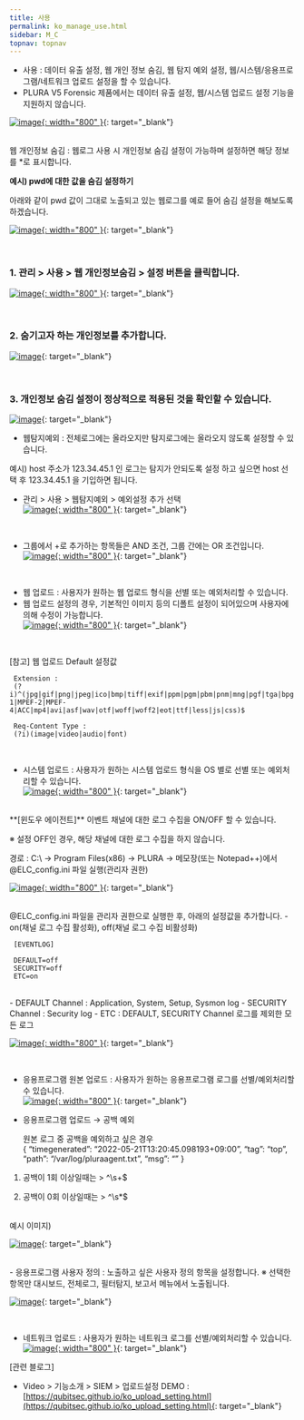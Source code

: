 ```yaml
---
title: 사용
permalink: ko_manage_use.html
sidebar: M_C
topnav: topnav
---
```


- 사용 : 데이터 유출 설정, 웹 개인 정보 숨김, 웹 탐지 예외 설정, 웹/시스템/응용프로그램/네트워크 업로드 설정을 할 수 있습니다.
- PLURA V5 Forensic 제품에서는 데이터 유출 설정, 웹/시스템 업로드 설정 기능을 지원하지 않습니다.

[![image](/docs/images/Manual/common/manage/use/1.png){: width="800" }](/docs/images/Manual/common/manage/use/1.png){: target="_blank"}

<br />
웹 개인정보 숨김 : 웹로그 사용 시 개인정보 숨김 설정이 가능하며 설정하면 해당 정보를 *로 표시합니다.

**예시) pwd에 대한 값을 숨김 설정하기**

아래와 같이 pwd 값이 그대로 노출되고 있는 웹로그를 예로 들어 숨김 설정을 해보도록 하겠습니다.

[![image](/docs/images/Manual/common/manage/use/2.png){: width="800" }](/docs/images/Manual/common/manage/use/1.png){: target="_blank"}

<br />

### 1. 관리 > 사용 > 웹 개인정보숨김 > 설정 버튼을 클릭합니다.   
[![image](/docs/images/Manual/common/manage/use/3.png){: width="800" }](/docs/images/Manual/common/manage/use/1.png){: target="_blank"}

<br />

### 2. 숨기고자 하는 개인정보를 추가합니다.   
[![image](/docs/images/Manual/common/manage/use/4.png)](/docs/images/Manual/common/manage/use/1.png){: target="_blank"}

<br />

### 3. 개인정보 숨김 설정이 정상적으로 적용된 것을 확인할 수 있습니다.   
[![image](/docs/images/Manual/common/manage/use/5.png)](/docs/images/Manual/common/manage/use/1.png){: target="_blank"}

 - 웹탐지예외 : 전체로그에는 올라오지만 탐지로그에는 올라오지 않도록 설정할 수 있습니다.

예시) host 주소가 123.34.45.1 인 로그는 탐지가 안되도록 설정 하고 싶으면 host 선택 후 123.34.45.1 을 기입하면 됩니다.

   - 관리 > 사용 > 웹탐지예외 > 예외설정 추가 선택   
[![image](/docs/images/Manual/common/manage/use/6.png){: width="800" }](/docs/images/Manual/common/manage/use/1.png){: target="_blank"}
 
<br />

   - 그룹에서 +로 추가하는 항목들은 AND 조건, 그룹 간에는 OR 조건입니다.   
[![image](/docs/images/Manual/common/manage/use/7.png){: width="800" }](/docs/images/Manual/common/manage/use/1.png){: target="_blank"}

<br />

- 웹 업로드 : 사용자가 원하는 웹 업로드 형식을 선별 또는 예외처리할  수 있습니다.   
- 웹 업로드 설정의 경우, 기본적인 이미지 등의 디폴트 설정이 되어있으며 사용자에 의해 수정이 가능합니다.   
[![image](/docs/images/Manual/common/manage/use/8.png){: width="800" }](/docs/images/Manual/common/manage/use/1.png){: target="_blank"}

<br />

[참고] 웹 업로드 Default 설정값   

     Extension : 
     (?i)^(jpg|gif|png|jpeg|ico|bmp|tiff|exif|ppm|pgm|pbm|pnm|mng|pgf|tga|bpg|cgm|svg|hevc|wmv|Xvid|VP6|VP7|VP8|VP9|MPEG-1|MPEF-2|MPEF-4|ACC|mp4|avi|asf|wav|otf|woff|woff2|eot|ttf|less|js|css)$

     Req-Content Type : 
     (?i)(image|video|audio|font)

<br />

   - 시스템 업로드 : 사용자가 원하는 시스템 업로드 형식을 OS 별로 선별 또는 예외처리할 수 있습니다.   
[![image](/docs/images/Manual/common/manage/use/9.png){: width="800" }](/docs/images/Manual/common/manage/use/1.png){: target="_blank"}

<br />
**[윈도우 에이전트]** 이벤트 채널에 대한 로그 수집을 ON/OFF 할 수 있습니다.

※ 설정 OFF인 경우, 해당 채널에 대한 로그 수집을 하지 않습니다.

경로 : C:\ → Program Files(x86) → PLURA → 메모장(또는 Notepad++)에서 @ELC_config.ini 파일 실행(관리자 권한)

[![image](/docs/images/Manual/common/manage/use/10.png){: width="800" }](/docs/images/Manual/common/manage/use/1.png){: target="_blank"}

<br />
@ELC_config.ini 파일을 관리자 권한으로 실행한 후, 아래의 설정값을 추가합니다.
- on(채널 로그 수집 활성화), off(채널 로그 수집 비활성화)

     [EVENTLOG]

     DEFAULT=off
     SECURITY=off
     ETC=on

<br />
- DEFAULT Channel : Application, System, Setup, Sysmon log
- SECURITY Channel : Security log
- ETC : DEFAULT, SECURITY Channel 로그를 제외한 모든 로그

[![image](/docs/images/Manual/common/manage/use/11.png){: width="800" }](/docs/images/Manual/common/manage/use/1.png){: target="_blank"}
 
<br />

- 응용프로그램 원본 업로드 : 사용자가 원하는 응용프로그램 로그를 선별/예외처리할 수 있습니다.   
[![image](/docs/images/Manual/common/manage/use/12.png){: width="800" }](/docs/images/Manual/common/manage/use/1.png){: target="_blank"}

- 응용프로그램 업로드 → 공백 예외

  원본 로그 중 공백을 예외하고 싶은 경우   
{ “timegenerated”: “2022-05-21T13:20:45.098193+09:00”, “tag”: “top”, “path”: “/var/log/pluraagent.txt”, “msg”: “” }

1. 공백이 1회 이상일때는 > ^\s+$

2. 공백이 0회 이상일때는 > ^\s*$

<br />
예시 이미지)

[![image](/docs/images/Manual/common/manage/use/13.png)](/docs/images/Manual/common/manage/use/1.png){: target="_blank"}

<br />
- 응용프로그램 사용자 정의 : 노출하고 싶은 사용자 정의 항목을 설정합니다.
※ 선택한 항목만 대시보드, 전체로그, 필터탐지, 보고서 메뉴에서 노출됩니다.

[![image](/docs/images/Manual/common/manage/use/14.png)](/docs/images/Manual/common/manage/use/1.png){: target="_blank"}

<br />

- 네트워크 업로드 : 사용자가 원하는 네트워크 로그를 선별/예외처리할 수 있습니다.   
[![image](/docs/images/Manual/common/manage/use/15.png){: width="800" }](/docs/images/Manual/common/manage/use/1.png){: target="_blank"}

[관련 블로그]

- Video > 기능소개 > SIEM > 업로드설정 DEMO : [https://qubitsec.github.io/ko_upload_setting.html](https://qubitsec.github.io/ko_upload_setting.html){: target="_blank"}